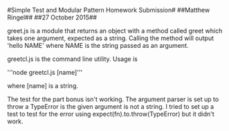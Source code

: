 #Simple Test and Modular Pattern Homework Submission#
##Matthew Ringel##
##27 October 2015##

greet.js is a module that returns an object with a method called greet which takes one argument, expected as a string.  Calling the method will output 'hello NAME' where NAME is the string passed as an argument.

greetcl.js is the command line utility.  Usage is

'''node greetcl.js [name]'''

where [name] is a string.


The test for the part bonus isn't working.  The argument parser is set up to throw a TypeError is the given argument is not a string.  I tried to set up a test to test for the error using expect(fn).to.throw(TypeError)
but it didn't work.

